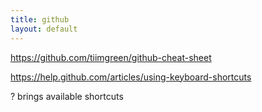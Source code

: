 ```yaml
---
title: github
layout: default
---
```



https://github.com/tiimgreen/github-cheat-sheet

https://help.github.com/articles/using-keyboard-shortcuts

? brings available shortcuts
